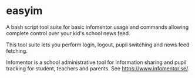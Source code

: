 # easyim

A bash script tool suite for basic infomentor usage and commands allowing complete control over your kid's school news feed.

This tool suite lets you perform login, logout, pupil switching and news feed fetching.

Infomentor is a school administrative tool for information sharing and pupil tracking for student, teachers and parents. See https://www.infomentor.se/.
